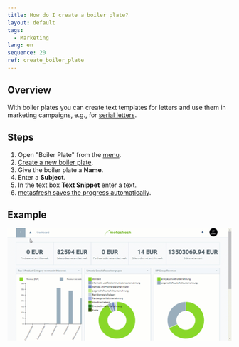 ```yaml
---
title: How do I create a boiler plate?
layout: default
tags:
  - Marketing
lang: en
sequence: 20
ref: create_boiler_plate
---
```


## Overview
With boiler plates you can create text templates for letters and use them in marketing campaigns, e.g., for [serial letters](Create_serial_letters).

## Steps
1. Open "Boiler Plate" from the [menu](Menu).
1. [Create a new boiler plate](New_Record_Window).
1. Give the boiler plate a **Name**.
1. Enter a **Subject**.
1. In the text box **Text Snippet** enter a text.
1. [metasfresh saves the progress automatically](Saveindicator).

## Example
![](assets/Create_boiler_plate.gif)
